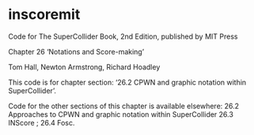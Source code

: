 # inscoremit
Code for The SuperCollider Book, 2nd Edition, published by MIT Press

Chapter 26 ‘Notations and Score-making’

Tom Hall, Newton Armstrong, Richard Hoadley

This code is for chapter section: ‘26.2 CPWN and graphic notation within SuperCollider’.

Code for the other sections of this chapter is available elsewhere: 26.2 Approaches to CPWN and graphic notation within SuperCollider 26.3 INScore ; 26.4 Fosc.
